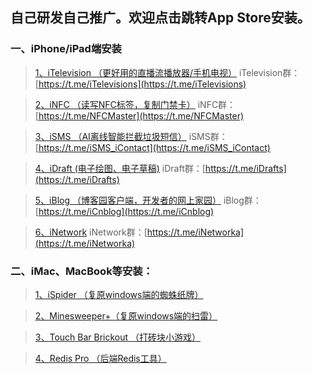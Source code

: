 ## 自己研发自己推广。欢迎点击跳转App Store安装。
### 一、iPhone/iPad端安装
>[1、iTelevision （更好用的直播流播放器/手机电视）](https://apps.apple.com/cn/app/itelevision/id6443470500)
> iTelevision群：[https://t.me/iTelevisions](https://t.me/iTelevisions)

>[2、iNFC （读写NFC标签，复制门禁卡）](https://apps.apple.com/cn/app/infc/id1562054959)
> iNFC群：[https://t.me/NFCMaster](https://t.me/NFCMaster)

>[3、iSMS （AI离线智能拦截垃圾短信）](https://apps.apple.com/cn/app/isms/id1610118657)
> iSMS群：[https://t.me/iSMS_iContact](https://t.me/iSMS_iContact)

>[4、iDraft (电子绘图、电子草稿)](https://apps.apple.com/cn/app/idraft/id1555981466)
> iDraft群：[https://t.me/iDrafts](https://t.me/iDrafts)

>[5、iBlog （博客园客户端，开发者的网上家园）](https://apps.apple.com/cn/app/iblog/id1571216825)
> iBlog群：[https://t.me/iCnblog](https://t.me/iCnblog)

>[6、iNetwork](https://t.me/iNetworka)
> iNetwork群：[https://t.me/iNetworka](https://t.me/iNetworka)
### 二、iMac、MacBook等安装：
>[1、iSpider （复原windows端的蜘蛛纸牌）](https://apps.apple.com/cn/app/spider-card/id1579985010?mt=12)

>[2、Minesweeper+（复原windows端的扫雷）](https://apps.apple.com/cn/app/minesweeper/id1576828278?mt=12)

>[3、Touch Bar Brickout （打砖块小游戏）](https://apps.apple.com/cn/app/touch-bar-brickout/id1582094533?mt=12)

>[4、Redis Pro （后端Redis工具）](https://apps.apple.com/cn/app/redis-pro/id1576996455?mt=12b)
